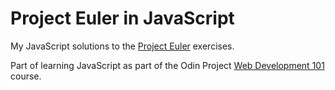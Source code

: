 Project Euler in JavaScript
==========================

My JavaScript solutions to the [Project Euler](https://projecteuler.net/) exercises.

Part of learning JavaScript as part of the Odin Project [Web Development 101](http://www.theodinproject.com/courses/web-development-101) course.